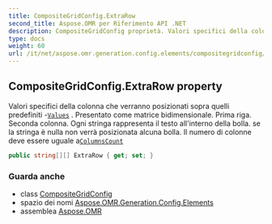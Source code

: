 ```yaml
---
title: CompositeGridConfig.ExtraRow
second_title: Aspose.OMR per Riferimento API .NET
description: CompositeGridConfig proprietà. Valori specifici della colonna che verranno posizionati sopra quelli predefiniti Values . Presentato come matrice bidimensionale. Prima riga. Seconda colonna. Ogni stringa rappresenta il testo allinterno della bolla. se la stringa è nulla non verrà posizionata alcuna bolla. Il numero di colonne deve essere uguale aColumnsCount
type: docs
weight: 60
url: /it/net/aspose.omr.generation.config.elements/compositegridconfig/extrarow/
---
```

## CompositeGridConfig.ExtraRow property

Valori specifici della colonna che verranno posizionati sopra quelli predefiniti -[`Values`](../values/) . Presentato come matrice bidimensionale. Prima riga. Seconda colonna. Ogni stringa rappresenta il testo all'interno della bolla. se la stringa è nulla non verrà posizionata alcuna bolla. Il numero di colonne deve essere uguale a[`ColumnsCount`](../columnscount/)

```csharp
public string[][] ExtraRow { get; set; }
```

### Guarda anche

* class [CompositeGridConfig](../)
* spazio dei nomi [Aspose.OMR.Generation.Config.Elements](../../compositegridconfig/)
* assemblea [Aspose.OMR](../../../)


